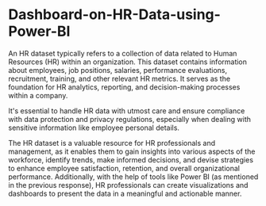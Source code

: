 # Dashboard-on-HR-Data-using-Power-BI

An HR dataset typically refers to a collection of data related to Human Resources (HR) within an organization. This dataset contains information about employees, job positions, salaries, performance evaluations, recruitment, training, and other relevant HR metrics. It serves as the foundation for HR analytics, reporting, and decision-making processes within a company.

It's essential to handle HR data with utmost care and ensure compliance with data protection and privacy regulations, especially when dealing with sensitive information like employee personal details.

The HR dataset is a valuable resource for HR professionals and management, as it enables them to gain insights into various aspects of the workforce, identify trends, make informed decisions, and devise strategies to enhance employee satisfaction, retention, and overall organizational performance. Additionally, with the help of tools like Power BI (as mentioned in the previous response), HR professionals can create visualizations and dashboards to present the data in a meaningful and actionable manner.
